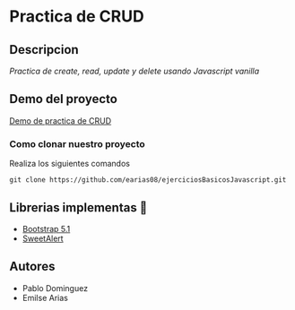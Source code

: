 # Practica de CRUD
## Descripcion

_Practica de create, read, update y delete usando Javascript vanilla_

## Demo del proyecto

[Demo de practica de CRUD](https://practicacrud-17i.netlify.app/index.html)

### Como clonar nuestro proyecto

Realiza los siguientes comandos

`git clone https://github.com/earias08/ejerciciosBasicosJavascript.git`

## Librerias implementas 📑

- [Bootstrap 5.1](https://getbootstrap.com/)
- [SweetAlert](https://sweetalert2.github.io/)


## Autores

- Pablo Dominguez
- Emilse Arias

